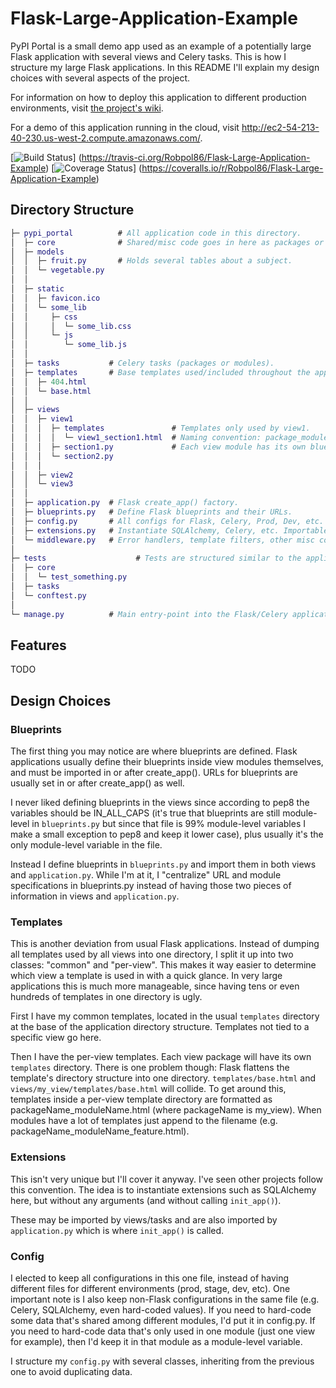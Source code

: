 # Flask-Large-Application-Example

PyPI Portal is a small demo app used as an example of a potentially large Flask application with several views and
Celery tasks. This is how I structure my large Flask applications. In this README I'll explain my design choices with
several aspects of the project.

For information on how to deploy this application to different production environments, visit
[the project's wiki](https://github.com/Robpol86/Flask-Large-Application-Example/wiki).

For a demo of this application running in the cloud, visit http://ec2-54-213-40-230.us-west-2.compute.amazonaws.com/.

[![Build Status](https://travis-ci.org/Robpol86/Flask-Large-Application-Example.svg?branch=master)]
(https://travis-ci.org/Robpol86/Flask-Large-Application-Example)
[![Coverage Status](https://img.shields.io/coveralls/Robpol86/Flask-Large-Application-Example.svg)]
(https://coveralls.io/r/Robpol86/Flask-Large-Application-Example)

## Directory Structure

```GAP
├─ pypi_portal          # All application code in this directory.
│  ├─ core              # Shared/misc code goes in here as packages or modules.
│  ├─ models
│  │  ├─ fruit.py       # Holds several tables about a subject.
│  │  └─ vegetable.py
│  │
│  ├─ static
│  │  ├─ favicon.ico
│  │  └─ some_lib
│  │     ├─ css
│  │     │  └─ some_lib.css
│  │     └─ js
│  │        └─ some_lib.js
│  │
│  ├─ tasks           # Celery tasks (packages or modules).
│  ├─ templates       # Base templates used/included throughout the app.
│  │  ├─ 404.html
│  │  └─ base.html
│  │
│  ├─ views
│  │  ├─ view1
│  │  │  ├─ templates               # Templates only used by view1.
│  │  │  │  └─ view1_section1.html  # Naming convention: package_module.html
│  │  │  ├─ section1.py             # Each view module has its own blueprint.
│  │  │  └─ section2.py
│  │  │
│  │  ├─ view2
│  │  └─ view3
│  │
│  ├─ application.py  # Flask create_app() factory.
│  ├─ blueprints.py   # Define Flask blueprints and their URLs.
│  ├─ config.py       # All configs for Flask, Celery, Prod, Dev, etc.
│  ├─ extensions.py   # Instantiate SQLAlchemy, Celery, etc. Importable.
│  └─ middleware.py   # Error handlers, template filters, other misc code.
│
├─ tests                    # Tests are structured similar to the application.
│  ├─ core
│  │  └─ test_something.py
│  ├─ tasks
│  └─ conftest.py
│
└─ manage.py          # Main entry-point into the Flask/Celery application. 
```

## Features

TODO

## Design Choices

### Blueprints

The first thing you may notice are where blueprints are defined. Flask applications usually define their blueprints
inside view modules themselves, and must be imported in or after create_app(). URLs for blueprints are usually set in or
after create_app() as well.

I never liked defining blueprints in the views since according to pep8 the variables should be IN_ALL_CAPS (it's true 
that blueprints are still module-level in `blueprints.py` but since that file is 99% module-level variables I make a
small exception to pep8 and keep it lower case), plus usually it's the only module-level variable in the file.

Instead I define blueprints in `blueprints.py` and import them in both views and `application.py`. While I'm at it, I
"centralize" URL and module specifications in blueprints.py instead of having those two pieces of information in views
and `application.py`.

### Templates

This is another deviation from usual Flask applications. Instead of dumping all templates used by all views into one
directory, I split it up into two classes: "common" and "per-view". This makes it way easier to determine which view a
template is used in with a quick glance. In very large applications this is much more manageable, since having tens or
even hundreds of templates in one directory is ugly.

First I have my common templates, located in the usual `templates` directory at the base of the application directory
structure. Templates not tied to a specific view go here.

Then I have the per-view templates. Each view package will have its own `templates` directory. There is one problem
though: Flask flattens the template's directory structure into one directory. `templates/base.html` and
`views/my_view/templates/base.html` will collide. To get around this, templates inside a per-view template directory are
formatted as packageName_moduleName.html (where packageName is my_view). When modules have a lot of templates just
append to the filename (e.g. packageName_moduleName_feature.html).

### Extensions

This isn't very unique but I'll cover it anyway. I've seen other projects follow this convention. The idea is to
instantiate extensions such as SQLAlchemy here, but without any arguments (and without calling `init_app()`).

These may be imported by views/tasks and are also imported by `application.py` which is where `init_app()` is called.

### Config

I elected to keep all configurations in this one file, instead of having different files for different environments
(prod, stage, dev, etc). One important note is I also keep non-Flask configurations in the same file (e.g. Celery,
SQLAlchemy, even hard-coded values). If you need to hard-code some data that's shared among different modules, I'd put
it in config.py. If you need to hard-code data that's only used in one module (just one view for example), then I'd keep
it in that module as a module-level variable.

I structure my `config.py` with several classes, inheriting from the previous one to avoid duplicating data.
